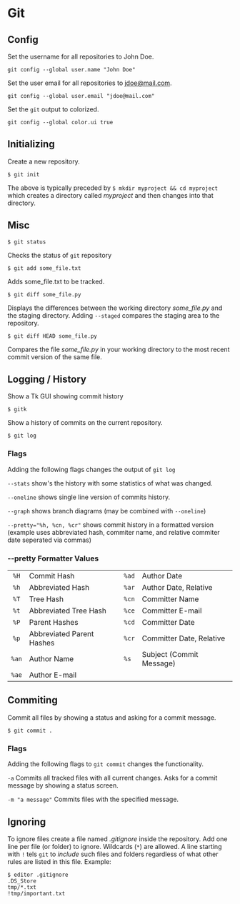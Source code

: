 # Git
## Config


Set the username for all repositories to John Doe.

	git config --global user.name "John Doe"

Set the user email for all repositories to jdoe@mail.com.

	git config --global user.email "jdoe@mail.com"

Set the ```git``` output to colorized.

	git config --global color.ui true

## Initializing

Create a new repository.

    $ git init
    
The above is typically preceded by ```$ mkdir myproject && cd myproject``` which creates a directory called *myproject* and then changes into that directory.

## Misc
	$ git status
Checks the status of ```git``` repository

	$ git add some_file.txt
Adds some_file.txt to be tracked.

	$ git diff some_file.py
Displays the differences between the working directory *some_file.py* and the staging directory. Adding ```--staged``` compares the staging area to the repository.

	$ git diff HEAD some_file.py
Compares the file *some_file.py* in your working directory to the most recent commit version of the same file.

## Logging / History

Show a Tk GUI showing commit history

	$ gitk
	
Show a history of commits on the current repository.

	$ git log
	
### Flags

Adding the following flags changes the output of ```git log```

```--stats``` show's the history with some statistics of what was changed.

```--oneline``` shows single line version of commits history.

```--graph``` shows branch diagrams (may be combined with ```--oneline```)

```--pretty="%h, %cn, %cr"``` shows commit history in a formatted version (example uses abbreviated hash, commiter name, and relative commiter date seperated via commas)

### --pretty Formatter Values
| | | | |
|:--------:|:-------------------------|:----------|:-------------------------|
| ```%H``` | Commit Hash              | ```%ad``` | Author Date              |
| ```%h``` | Abbreviated Hash         | ```%ar``` | Author Date, Relative    |
| ```%T``` | Tree Hash                | ```%cn``` | Committer Name           |
| ```%t``` | Abbreviated Tree Hash    | ```%ce``` | Committer E-mail         |
| ```%P``` | Parent Hashes            | ```%cd``` | Committer Date           |
| ```%p``` | Abbreviated Parent Hashes| ```%cr``` | Committer Date, Relative |
| ```%an```| Author Name              | ```%s```  | Subject (Commit Message) |
| ```%ae```| Author E-mail            |

## Commiting

Commit all files by showing a status and asking for a commit message.

	$ git commit .

### Flags

Adding the following flags to ```git commit``` changes the functionality.

```-a``` Commits all tracked files with all current changes. Asks for a commit message by showing a status screen.

```-m "a message"``` Commits files with the specified message.
  
## Ignoring

To ignore files create a file named *.gitignore* inside the repository. Add one line per file (or folder) to ignore. Wildcards (```*```) are allowed. A line starting with ```!``` tels ```git``` to *include* such files and folders regardless of what other rules are listed in this file. Example:

	$ editor .gitignore
	.DS_Store
	tmp/*.txt
	!tmp/important.txt
